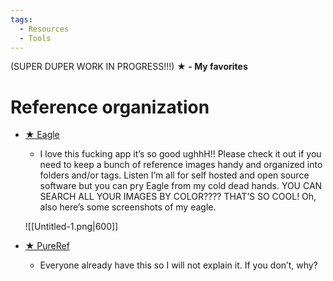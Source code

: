 ```yaml
---
tags:
  - Resources
  - Tools
---
```

(SUPER DUPER WORK IN PROGRESS!!!)
**★ - My favorites**

# Reference organization

- [★ Eagle](https://en.eagle.cool/)
	- I love this fucking app it’s so good ughhH!! Please check it out if you need to keep a bunch of reference images handy and organized into folders and/or tags. Listen I’m all for self hosted and open source software but you can pry Eagle from my cold dead hands. YOU CAN SEARCH ALL YOUR IMAGES BY COLOR???? THAT’S SO COOL! Oh, also here’s some screenshots of my eagle. 
	
	![[Untitled-1.png|600]]
- [★ PureRef](https://www.pureref.com/)
	- Everyone already have this so I will not explain it. If you don’t, why?
